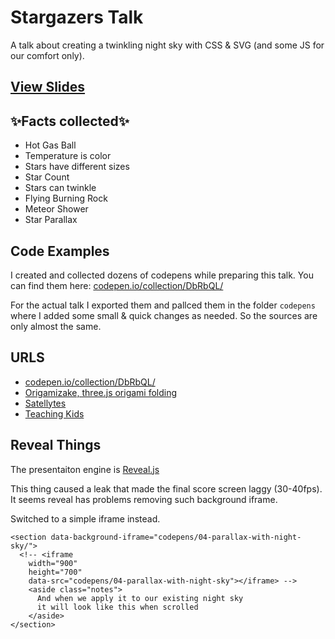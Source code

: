 # Stargazers Talk

A talk about creating a twinkling night sky with CSS & SVG (and some JS for our comfort only).

[View Slides](https://georgiee.github.io/stargazers-twinkling-sky/)
---

## ✨Facts collected✨
+ Hot Gas Ball
+ Temperature is color
+ Stars have different sizes
+ Star Count
+ Stars can twinkle
+ Flying Burning Rock
+ Meteor Shower
+ Star Parallax

## Code Examples
I created and collected dozens of codepens while preparing this talk. You can find them here:
[codepen.io/collection/DbRbQL/](http://codepen.io/collection/DbRbQL/)

For the actual talk I exported them and pallced them in the folder `codepens`
where I added some small & quick changes as needed. So the sources are only almost the same.

## URLS
+ [codepen.io/collection/DbRbQL/](http://codepen.io/collection/DbRbQL/)
+ [Origamizake, three.js origami folding](https://georgiee.github.io/origami/)
+ [Satellytes](http://satellytes.com)
+ [Teaching Kids](https://www.digitalwerkstatt.de/)

## Reveal Things

The presentaiton engine is [Reveal.js](https://github.com/hakimel/reveal.js)

This thing caused a leak that made the final score screen laggy (30-40fps).
It seems reveal has problems removing such background iframe.

Switched to a simple iframe instead.

```
<section data-background-iframe="codepens/04-parallax-with-night-sky/">
  <!-- <iframe
    width="900"
    height="700"
    data-src="codepens/04-parallax-with-night-sky"></iframe> -->
    <aside class="notes">
      And when we apply it to our existing night sky
      it will look like this when scrolled
    </aside>
</section>
```
